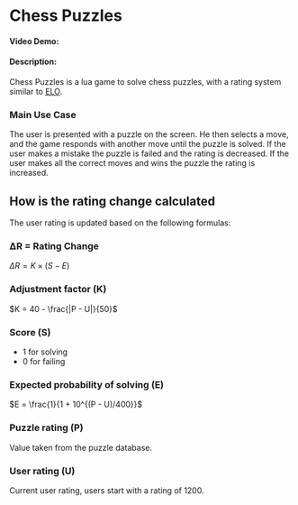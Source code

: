 # Chess Puzzles
#### Video Demo:  <URL HERE>
#### Description:

Chess Puzzles is a lua game to solve chess puzzles, with a rating system similar to [ELO](https://en.wikipedia.org/wiki/Elo_rating_system).

### Main Use Case

The user is presented with a puzzle on the screen. He then selects a move,
and the game responds with another move until the puzzle is solved. If the user
makes a mistake the puzzle is failed and the rating is decreased. If the user makes
all the correct moves and wins the puzzle the rating is increased.

## How is the rating change calculated

The user rating is updated based on the following formulas:

### ΔR = Rating Change

$\Delta R = K \times (S - E)$

### Adjustment factor (K)

$K = 40 - \frac{|P - U|}{50}$

### Score (S)

- 1 for solving
- 0 for failing

### Expected probability of solving (E)

$E = \frac{1}{1 + 10^{(P - U)/400}}$

### Puzzle rating (P)

Value taken from the puzzle database.

### User rating (U)

Current user rating, users start with a rating of 1200.
